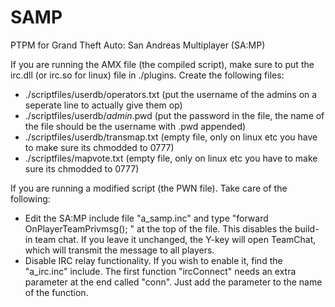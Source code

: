 SAMP
====

PTPM for Grand Theft Auto: San Andreas Multiplayer (SA:MP)

If you are running the AMX file (the compiled script), make sure to put the irc.dll (or irc.so for linux) file in ./plugins. Create the following files:

- ./scriptfiles/userdb/operators.txt (put the username of the admins on a seperate line to actually give them op)
- ./scriptfiles/userdb/*admin*.pwd (put the password in the file, the name of the file should be the username with .pwd appended)
- ./scriptfiles/userdb/transmap.txt (empty file, only on linux etc you have to make sure its chmodded to 0777)
- ./scriptfiles/mapvote.txt (empty file, only on linux etc you have to make sure its chmodded to 0777)

If you are running a modified script (the PWN file). Take care of the following:
- Edit the SA:MP include file "a_samp.inc" and type "forward OnPlayerTeamPrivmsg(); " at the top of the file. This disables the build-in team chat. If you leave it unchanged, the Y-key will open TeamChat, which will transmit the message to all players.
- Disable IRC relay functionality. If you wish to enable it, find the "a_irc.inc" include. The first function "ircConnect" needs an extra parameter at the end called "conn". Just add the parameter to the name of the function.
